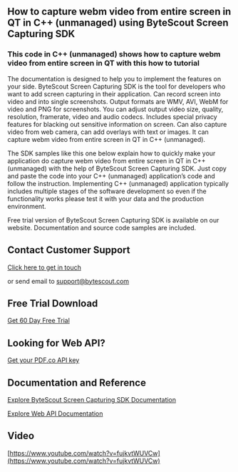 ## How to capture webm video from entire screen in QT in C++ (unmanaged) using ByteScout Screen Capturing SDK

### This code in C++ (unmanaged) shows how to capture webm video from entire screen in QT with this how to tutorial

The documentation is designed to help you to implement the features on your side. ByteScout Screen Capturing SDK is the tool for developers who want to add screen capturing in their application. Can record screen into video and into single screenshots. Output formats are WMV, AVI, WebM for video and PNG for screenshots. You can adjust output video size, quality, resolution, framerate, video and audio codecs. Includes special privacy features for blacking out sensitive information on screen. Can also capture video from web camera, can add overlays with text or images. It can capture webm video from entire screen in QT in C++ (unmanaged).

The SDK samples like this one below explain how to quickly make your application do capture webm video from entire screen in QT in C++ (unmanaged) with the help of ByteScout Screen Capturing SDK. Just copy and paste the code into your C++ (unmanaged) application’s code and follow the instruction. Implementing C++ (unmanaged) application typically includes multiple stages of the software development so even if the functionality works please test it with your data and the production environment.

Free trial version of ByteScout Screen Capturing SDK is available on our website. Documentation and source code samples are included.

## Contact Customer Support

[Click here to get in touch](https://bytescout.zendesk.com/hc/en-us/requests/new?subject=ByteScout%20Screen%20Capturing%20SDK%20Question)

or send email to [support@bytescout.com](mailto:support@bytescout.com?subject=ByteScout%20Screen%20Capturing%20SDK%20Question) 

## Free Trial Download

[Get 60 Day Free Trial](https://bytescout.com/download/web-installer?utm_source=github-readme)

## Looking for Web API? 

[Get your PDF.co API key](https://pdf.co/documentation/api?utm_source=github-readme)

## Documentation and Reference

[Explore ByteScout Screen Capturing SDK Documentation](https://bytescout.com/documentation/index.html?utm_source=github-readme)

[Explore Web API Documentation](https://pdf.co/documentation/api?utm_source=github-readme)

## Video

[https://www.youtube.com/watch?v=fujkvtWUVCw](https://www.youtube.com/watch?v=fujkvtWUVCw)